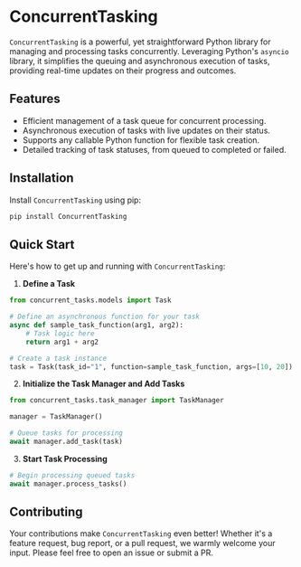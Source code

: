 
# ConcurrentTasking

`ConcurrentTasking` is a powerful, yet straightforward Python library for managing and processing tasks concurrently. Leveraging Python's `asyncio` library, it simplifies the queuing and asynchronous execution of tasks, providing real-time updates on their progress and outcomes.

## Features

- Efficient management of a task queue for concurrent processing.
- Asynchronous execution of tasks with live updates on their status.
- Supports any callable Python function for flexible task creation.
- Detailed tracking of task statuses, from queued to completed or failed.

## Installation

Install `ConcurrentTasking` using pip:

```bash
pip install ConcurrentTasking
```

## Quick Start

Here's how to get up and running with `ConcurrentTasking`:

1. **Define a Task**

```python
from concurrent_tasks.models import Task

# Define an asynchronous function for your task
async def sample_task_function(arg1, arg2):
    # Task logic here
    return arg1 + arg2

# Create a task instance
task = Task(task_id="1", function=sample_task_function, args=[10, 20])
```

2. **Initialize the Task Manager and Add Tasks**

```python
from concurrent_tasks.task_manager import TaskManager

manager = TaskManager()

# Queue tasks for processing
await manager.add_task(task)
```

3. **Start Task Processing**

```python
# Begin processing queued tasks
await manager.process_tasks()
```

## Contributing

Your contributions make `ConcurrentTasking` even better! Whether it's a feature request, bug report, or a pull request, we warmly welcome your input. Please feel free to open an issue or submit a PR.
